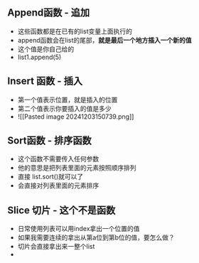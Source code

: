 ## Append函数 - 追加
- 这些函数都是在已有的list变量上面执行的
- append函数会在list的尾部，**就是最后一个地方插入一个新的值**
- 这个值是你自己给的
- list1.append(5)


## Insert 函数 - 插入
- 第一个值表示位置，就是插入的位置
- 第二个值表示你要插入的值是多少
- ![[Pasted image 20241203150739.png]]
## Sort函数 - 排序函数
- 这个函数不需要传入任何参数
- 他的意思是把列表里面的元素按照顺序排列
- 直接 list.sort()就可以了
- 会直接对列表里面的元素排序

## Slice 切片  - 这个不是函数
- 日常使用列表可以用index拿出一个位置的值
- 如果我需要连续的拿出从第a位到第b位的值，要怎么做？
- 切片会直接拿出来一整个list
- 